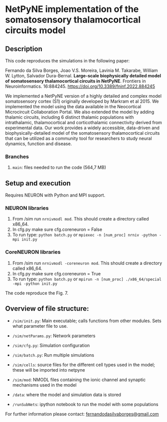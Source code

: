 # NetPyNE implementation of the somatosensory thalamocortical circuits model

## Description
This code reproduces the simulations in the following paper:

Fernando da Silva Borges,  Joao V.S. Moreira,  Lavinia M. Takarabe,  William W. Lytton,  Salvador Dura-Bernal. **Large-scale biophysically detailed model of somatosensory thalamocortical circuits in NetPyNE**. Frontiers in Neuroinformatics. 16:884245. https://doi.org/10.3389/fninf.2022.884245

We implemented a NetPyNE version of a highly detailed and complex model somatosensory cortex (S1) originally developed by Markram et al 2015. We implemented the model using the data available in the Neocortical Microcircuit Collaboration Portal. We also extended the model by adding thalamic circuits, including 6 distinct thalamic populations with intrathalamic, thalamocortical and corticothalamic connectivity derived from experimental data. Our work provides a widely accessible, data-driven and biophysically-detailed model of the somatosensory thalamocortical circuits that can be utilized as a community tool for researchers to study neural dynamics, function and disease.

### Branches
1. `main`: files needed to run the code (564,7 MB)

## Setup and execution

Requires NEURON with Python and MPI support. 

### NEURON libraries 
1. From /sim run `nrnivmodl mod`. This should create a directory called x86_64. 
2. In cfg.py make sure cfg.coreneuron = False
3. To run type: `python batch.py` or `mpiexec -n [num_proc] nrniv -python -mpi init.py`

### CoreNEURON libraries
1. From /sim run `nrnivmodl -coreneuron mod`. This should create a directory called x86_64. 
2. In cfg.py make sure cfg.coreneuron = True
3. To run type: `python batch.py` or `mpirun -n [num_proc] ./x86_64/special -mpi -python init.py`

The code reproduce the Fig. 7.


## Overview of file structure:

* `/sim/init.py`: Main executable; calls functions from other modules. Sets what parameter file to use.

* `/sim/netParams.py`: Network parameters

* `/sim/cfg.py`: Simulation configuration

* `/sim/batch.py`: Run multiple simulations

* `/sim/cells`: source files for the different cell types used in the model; these will be imported into netpyne

* `/sim/mod`: NMODL files containing the ionic channel and synaptic mechanisms used in the model 

* `/data`: where the model and simulation data is stored 

* `/runSubNets`: ipython notebook to run the model with some populations


For further information please contact: fernandodasilvaborges@gmail.com 
